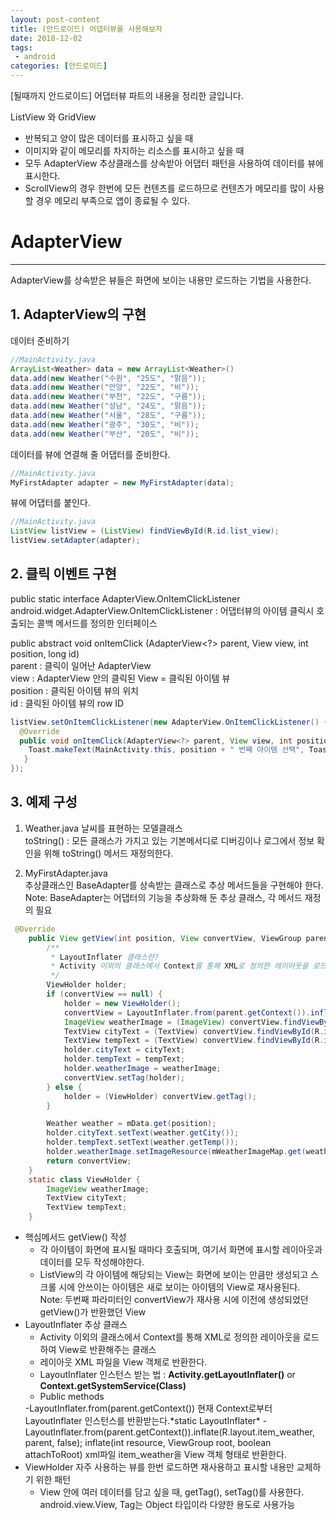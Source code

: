 ```yaml
---
layout: post-content
title: (안드로이드) 어댑터뷰를 사용해보자
date: 2018-12-02
tags:
 - android
categories: [안드로이드]
---
```


[될때까지 안드로이드] 어댑터뷰 파트의 내용을 정리한 글입니다.

ListView 와 GridView 
- 반복되고 양이 많은 데이터를 표시하고 싶을 때
- 이미지와 같이 메모리를 차지하는 리소스를 표시하고 싶을 때    
- 모두 AdapterView 추상클래스를 상속받아 어댑터 패턴을 사용하여 데이터를 뷰에 표시한다.
- ScrollView의 경우 한번에 모든 컨텐츠를 로드하므로 컨텐츠가 메모리를 많이 사용할 경우 메모리 부족으로 앱이 종료될 수 있다.

# AdapterView
---
AdapterView를 상속받은 뷰들은 화면에 보이는 내용만 로드하는 기법을 사용한다.

## 1. AdapterView의 구현

데이터 준비하기
```java
//MainActivity.java
ArrayList<Weather> data = new ArrayList<Weather>()
data.add(new Weather("수원", "25도", "맑음"));
data.add(new Weather("안양", "22도", "비"));
data.add(new Weather("부천", "22도", "구름"));
data.add(new Weather("성남", "24도", "맑음"));
data.add(new Weather("서울", "28도", "구름"));
data.add(new Weather("광주", "30도", "비"));
data.add(new Weather("부산", "20도", "비"));
```

데이터를 뷰에 연결해 줄 어댑터를 준비한다.

```java
//MainActivity.java
MyFirstAdapter adapter = new MyFirstAdapter(data);
```

뷰에 어댑터를 붙인다.
```java
//MainActivity.java
ListView listView = (ListView) findViewById(R.id.list_view);
listView.setAdapter(adapter);
```

## 2. 클릭 이벤트 구현    
public static interface AdapterView.OnItemClickListener      
<span class="clr-grey">android.widget.AdapterView.OnItemClickListener : 어댑터뷰의 아이템 클릭시 호출되는 콜백 메서드를 정의한 인터페이스</span>

public abstract void onItemClick (AdapterView<?> parent, View view, int position, long id)     
<span class="clr-grey">
parent : 클릭이 일어난 AdapterView    
view : AdapterView 안의 클릭된 View = 클릭된 아이템 뷰    
position : 클릭된 아이템 뷰의 위치    
id : 클릭된 아이템 뷰의 row ID
</span>
```java
listView.setOnItemClickListener(new AdapterView.OnItemClickListener() {
  @Override
  public void onItemClick(AdapterView<?> parent, View view, int position, long id) {
    Toast.makeText(MainActivity.this, position + " 번째 아이템 선택", Toast.LENGTH_SHORT).show();
   }
});
```

## 3. 예제 구성

1. Weather.java
날씨를 표현하는 모델클래스    
<span class="clr-grey"> toString() : 모든 클래스가 가지고 있는 기본메서디로 디버깅이나 로그에서 정보 확인을 위해 toString() 메서드 재정의한다. </span>

2. MyFirstAdapter.java    
추상클래스인 BaseAdapter를 상속받는 클래스로 추상 메서드들을 구현해야 한다.    
<span class="clr-grey"> Note: BaseAdapter는 어댑터의 기능을 추상화해 둔 추상 클래스, 각 메서드 재정의 필요 </span>

```java
 @Override
    public View getView(int position, View convertView, ViewGroup parent) {
        /**
         * LayoutInflater 클래스란?
         * Activity 이외의 클래스에서 Context를 통해 XML로 정의한 레이아웃을 로드하여 View로 반환해주는 클래스
         */
        ViewHolder holder;
        if (convertView == null) {
            holder = new ViewHolder();
            convertView = LayoutInflater.from(parent.getContext()).inflate(R.layout.item_weather, parent, false);
            ImageView weatherImage = (ImageView) convertView.findViewById(R.id.weather_image);
            TextView cityText = (TextView) convertView.findViewById(R.id.city_text);
            TextView tempText = (TextView) convertView.findViewById(R.id.temp_text);
            holder.cityText = cityText;
            holder.tempText = tempText;
            holder.weatherImage = weatherImage;
            convertView.setTag(holder);
        } else {
            holder = (ViewHolder) convertView.getTag();
        }

        Weather weather = mData.get(position);
        holder.cityText.setText(weather.getCity());
        holder.tempText.setText(weather.getTemp());
        holder.weatherImage.setImageResource(mWeatherImageMap.get(weather.getWeather()));
        return convertView;
    }
    static class ViewHolder {
        ImageView weatherImage;
        TextView cityText;
        TextView tempText;
    }
```
* 핵심메서드 getView() 작성    
    - 각 아이템이 화면에 표시될 때마다 호출되며, 여기서 화면에 표시할 레이아웃과 데이터를 모두 작성해야한다.    
    - ListView의 각 아이템에 해당되는 View는 화면에 보이는 만큼만 생성되고 스크롤 시에 안쓰이는 아이템은 새로 보이는 아이템의 View로 재사용된다.    
    <span class="clr-grey"> Note: 두번째 파라미터인 convertView가 재사용 시에 이전에 생성되었던 getView()가 반환했던 View </span>
* LayoutInflater 추상 클래스
    - Activity 이외의 클래스에서 Context를 통해 XML로 정의한 레이아웃을 로드하여 View로 반환해주는 클래스
    - 레이아웃 XML 파일을 View 객체로 반환한다.
    - LayoutInflater 인스턴스 받는 법 : **Activity.getLayoutInflater()** or **Context.getSystemService(Class)**
    - Public methods    
    <span class="clr-grey">
	    -LayoutInflater.from(parent.getContext())    
		현재 Context로부터 LayoutInflater 인스턴스를 반환받는다.*static LayoutInflater*    
        -LayoutInflater.from(parent.getContext()).inflate(R.layout.item_weather, parent, false);    
    	inflate(int resource, ViewGroup root, boolean attachToRoot)    
        xml파일 item_weather을 View 객체 형태로 반환한다.
    </span>
* ViewHolder
자주 사용하는 뷰를 한번 로드하면 재사용하고 표시할 내용만 교체하기 위한 패턴
    - View 안에 여러 데이터를 담고 싶을 때, getTag(), setTag()를 사용한다.    
    <span class="clr-grey">android.view.View, Tag는 Object 타입이라 다양한 용도로 사용가능</span>